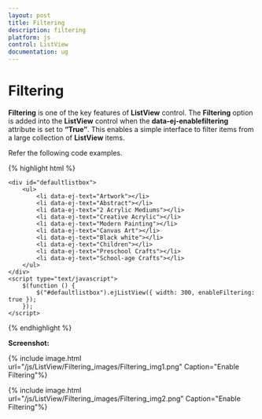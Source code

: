 ```yaml
---
layout: post
title: Filtering
description: filtering
platform: js
control: ListView
documentation: ug
---
```


# Filtering

**Filtering** is one of the key features of **ListView** control. The **Filtering** option is added into the **ListView** control when the **data-ej-enablefiltering** attribute is set to **“True”**. This enables a simple interface to filter items from a large collection of **ListView** items.

Refer the following code examples.



{% highlight html %}



    <div id="defaultlistbox">
        <ul>
            <li data-ej-text="Artwork"></li>
            <li data-ej-text="Abstract"></li>
            <li data-ej-text="2 Acrylic Mediums"></li>
            <li data-ej-text="Creative Acrylic"></li>
            <li data-ej-text="Modern Painting"></li>
            <li data-ej-text="Canvas Art"></li>
            <li data-ej-text="Black white"></li>
            <li data-ej-text="Children"></li>
            <li data-ej-text="Preschool Crafts"></li>
            <li data-ej-text="School-age Crafts"></li>
        </ul>
    </div>
    <script type="text/javascript">
        $(function () {
            $("#defaultlistbox").ejListView({ width: 300, enableFiltering: true });
        });
    </script>



{% endhighlight %}



**Screenshot:**

{% include image.html url="/js/ListView/Filtering_images/Filtering_img1.png" Caption="Enable Filtering"%}



{% include image.html url="/js/ListView/Filtering_images/Filtering_img2.png" Caption="Enable Filtering"%}

